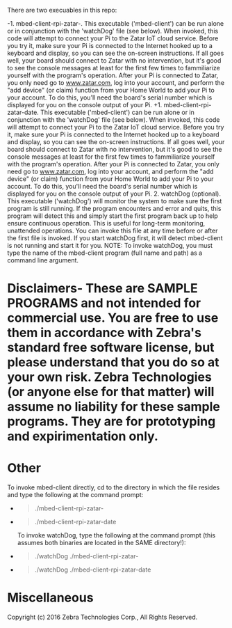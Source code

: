There are two execuables in this repo:
  
 -1. mbed-client-rpi-zatar-<date>. This executable ('mbed-client') can be run alone or in conjunction with the 'watchDog' file (see below). When invoked, this code will attempt to connect your Pi to the Zatar IoT cloud service. Before you try it, make sure your Pi is connected to the Internet hooked up to a keyboard and display, so you can see the on-screen instructions. If all goes well, your board should connect to Zatar with no intervention, but it's good to see the console messages at least for the first few times to fammiliarize yourself with the program's operation. After your Pi is connected to Zatar, you only need go to www.zatar.com, log into your account, and perform the "add device" (or claim) function from your Home World to add your Pi to your account. To do this, you'll need the board's serial number which is displayed for you on the console output of your Pi.
 +1. mbed-client-rpi-zatar-date. This executable ('mbed-client') can be run alone or in conjunction with the 'watchDog' file (see below). When invoked, this code will attempt to connect your Pi to the Zatar IoT cloud service. Before you try it, make sure your Pi is connected to the Internet hooked up to a keyboard and display, so you can see the on-screen instructions. If all goes well, your board should connect to Zatar with no intervention, but it's good to see the console messages at least for the first few times to fammiliarize yourself with the program's operation. After your Pi is connected to Zatar, you only need go to www.zatar.com, log into your account, and perform the "add device" (or claim) function from your Home World to add your Pi to your account. To do this, you'll need the board's serial number which is displayed for you on the console output of your Pi.
  2. watchDog (optional). This executable ('watchDog') will monitor the system to make sure the first program is still running. If the program encounters and error and quits, this program will detect this and simply start the first program back up to help ensure continuous operation. This is useful for long-term monitoring, unattended operations. You can invoke this file at any time before or after the first file is invoked. If you start watchDog first, it will detect mbed-client is not running and start it for you. NOTE: To invoke watchDog, you must type the name of the mbed-client program (full name and path) as a command line argument.
  
  # Disclaimers- These are SAMPLE PROGRAMS and not intended for commercial use. You are free to use them in accordance with Zebra's standard free software license, but please understand that you do so at your own risk. Zebra Technologies (or anyone else for that matter) will assume no liability for these sample programs. They are for prototyping and expirimentation only.
  # Other
  To invoke mbed-client directly, cd to the directory in which the file resides and type the following at the command prompt:
  
 -  > ./mbed-client-rpi-zatar-<date as in filename>
 +  > ./mbed-client-rpi-zatar-date
    
    To invoke watchDog, type the following at the command prompt (this assumes both binaries are located in the SAME directory!):
    
 -  > ./watchDog ./mbed-client-rpi-zatar-<date as in filename>
 +  > ./watchDog ./mbed-client-rpi-zatar-date
    
  # Miscellaneous
  Copyright (c) 2016 Zebra Technologies Corp., All Rights Reserved.